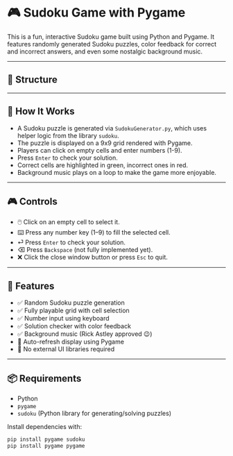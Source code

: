 # 🎮 Sudoku Game with Pygame

This is a fun, interactive Sudoku game built using Python and Pygame. It features randomly generated Sudoku puzzles, color feedback for correct and incorrect answers, and even some nostalgic background music.

---

## 📁 Structure


---

## 🚀 How It Works

- A Sudoku puzzle is generated via `SudokuGenerator.py`, which uses helper logic from the library `sudoku`.
- The puzzle is displayed on a 9x9 grid rendered with Pygame.
- Players can click on empty cells and enter numbers (1-9).
- Press `Enter` to check your solution.
- Correct cells are highlighted in green, incorrect ones in red.
- Background music plays on a loop to make the game more enjoyable.

---

## 🎮 Controls

- 🖱️ Click on an empty cell to select it.
- ⌨️ Press any number key (1–9) to fill the selected cell.
- ⏎ Press `Enter` to check your solution.
- ⌫ Press `Backspace` (not fully implemented yet).
- ❌ Click the close window button or press `Esc` to quit.

---

## 🎨 Features

- ✅ Random Sudoku puzzle generation
- ✅ Fully playable grid with cell selection
- ✅ Number input using keyboard
- ✅ Solution checker with color feedback
- ✅ Background music (Rick Astley approved 😉)
- 🔄 Auto-refresh display using Pygame
- 🚫 No external UI libraries required

---

## 📦 Requirements

- Python
- `pygame`
- `sudoku` (Python library for generating/solving puzzles)

Install dependencies with:

```bash
pip install pygame sudoku
pip install pygame pygame
